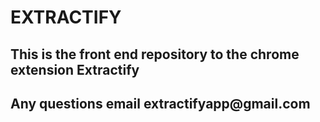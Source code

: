 <h1>EXTRACTIFY</h1>

<h2>This is the front end repository to the chrome extension Extractify</h2>
<h2>Any questions email extractifyapp@gmail.com</h2>